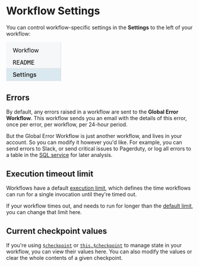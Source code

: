 # Workflow Settings

You can control workflow-specific settings in the **Settings** to the left of your workflow:

<div>
<img alt="Workflow settings" width="150" src="./images/workflow-settings.png">
</div>

## Errors

By default, any errors raised in a workflow are sent to the **Global Error Workflow**. This workflow sends you an email with the details of this error, once per error, per workflow, per 24-hour period.

But the Global Error Workflow is just another workflow, and lives in your account. So you can modify it however you'd like. For example, you can send errors to Slack, or send critical issues to Pagerduty, or log all errors to a table in the [SQL service](/destinations/sql/) for later analysis.

## Execution timeout limit

Workflows have a default [execution limit](/limits/#time-per-execution), which defines the time workflows can run for a single invocation until they're timed out.

If your workflow times out, and needs to run for longer than the [default limit](/limits/#time-per-execution), you can change that limit here.

## Current checkpoint values

If you're using [`$checkpoint`](/workflows/steps/code/#workflow-level-state-checkpoint) or [`this.$checkpoint`](/workflows/steps/code/#step-level-state-this-checkpoint) to manage state in your workflow, you can view their values here. You can also modify the values or clear the whole contents of a given checkpoint.
